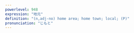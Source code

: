 ```yaml
---
powerlevel: 948
expression: "地元"
definition: "(n,adj-no) home area; home town; local; (P)"
pronunciation: "じもと"
---
```

